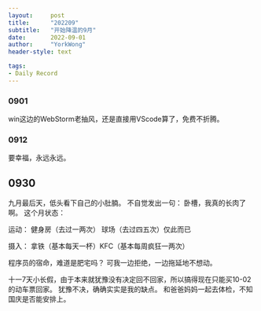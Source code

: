 ```yaml
---
layout:     post
title:      "202209"
subtitle:   "开始降温的9月"
date:       2022-09-01
author:     "YorkWong"
header-style: text

tags:
- Daily Record
---
```

### 0901
win这边的WebStorm老抽风，还是直接用VScode算了，免费不折腾。

### 0912
要幸福，永远永远。

## 0930
九月最后天，低头看下自己的小肚腩。
不自觉发出一句： 卧槽，我真的长肉了啊。
这个月状态： 

运动： 健身房（去过一两次） 球场（去过四五次）仅此而已

摄入： 拿铁（基本每天一杯）KFC（基本每周疯狂一两次）

程序员的宿命，难道是肥宅吗？
可我一边拒绝，一边拖延地不想动。

十一7天小长假，由于本来就犹豫没有决定回不回家，所以搞得现在只能买10-02的动车票回家。
犹豫不决，确确实实是我的缺点。
和爸爸妈妈一起去体检，不知国庆是否能安排上。

